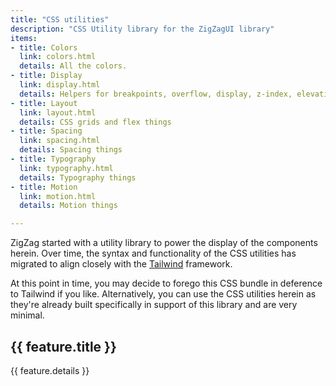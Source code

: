 ```yaml
---
title: "CSS utilities"
description: "CSS Utility library for the ZigZagUI library"
items:
- title: Colors
  link: colors.html
  details: All the colors.
- title: Display
  link: display.html
  details: Helpers for breakpoints, overflow, display, z-index, elevation, borders
- title: Layout
  link: layout.html
  details: CSS grids and flex things
- title: Spacing
  link: spacing.html
  details: Spacing things
- title: Typography
  link: typography.html
  details: Typography things
- title: Motion
  link: motion.html
  details: Motion things

---
```


<div class="features">
  <p>ZigZag started with a utility library to power the display of the components herein. Over time, the syntax and functionality of the CSS utilities has migrated to align closely with the <a href="https://tailwindcss.com/">Tailwind</a> framework.</p>

  <p>At this point in time, you may decide to forego this CSS bundle in deference to Tailwind if you like. Alternatively, you can use the CSS utilities herein as they're already built specifically in support of this library and are very minimal.</p>
  <div
    v-for="(feature, index) in $page.frontmatter.items"
    :key="index"
    class="feature bg-light-grey ma-2 pa-3 rounded"
  >
    <RouterLink :to="feature.link || ''">
      <h2>{{ feature.title }}</h2>
      <p>{{ feature.details }}</p>
    </RouterLink>
  </div>
</div>

